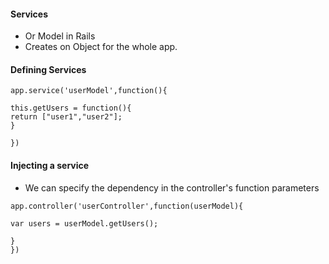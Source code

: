 #### Services

* Or Model in Rails
* Creates on Object for the whole app.

#### Defining Services

```
app.service('userModel',function(){

this.getUsers = function(){
return ["user1","user2"];
}

})
```

#### Injecting a service

* We can specify the dependency in the controller's function parameters 

```
app.controller('userController',function(userModel){

var users = userModel.getUsers();

}
})
```